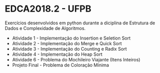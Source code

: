 # EDCA2018.2 - UFPB

Exercícios desenvolvidos em python durante a diciplina de Estrutura de Dados e Complexidade de Algoritmos.

* Atividade 1 - Implementação do Insertion e Seletion Sort
* Atividade 2 - Implementação do Merge e Quick Sort
* Atividade 3 - Implementação do Counting e Radix Sort
* Atividade 4 - Implementação do Heap Sort
* Atividade 6 - Problema do Mochileiro Viajante (Itens Inteiros)
* Projeto Final - Problema de Coloração Mínima
